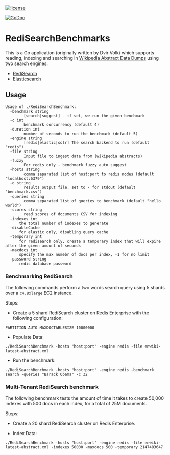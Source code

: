 [![license](https://img.shields.io/github/license/RediSearch/RediSearchBenchmark.svg)](https://github.com/RediSearch/RediSearchBenchmark)
<!--[![CircleCI](https://circleci.com/gh/RediSearch/RediSearchBenchmark/tree/master.svg?style=svg)](https://circleci.com/gh/RediSearch/RediSearchBenchmark/tree/master)
[![GitHub issues](https://img.shields.io/github/release/RediSearch/RediSearchBenchmark.svg)](https://github.com/RediSearch/RediSearchBenchmark/releases/latest)
[![Codecov](https://codecov.io/gh/RediSearch/RediSearchBenchmark/branch/master/graph/badge.svg)](https://codecov.io/gh/RediSearch/RediSearchBenchmark) -->
[![GoDoc](https://godoc.org/github.com/RediSearch/RediSearchBenchmark?status.svg)](https://godoc.org/github.com/RediSearch/RediSearchBenchmark)

# RediSearchBenchmarks
This is a Go application (originally written by Dvir Volk) which supports reading, indexing and searching in [Wikipedia Abstract Data Dumps](https://s3.amazonaws.com/uploads-files/wiki_dump.gz) using two search engines:  

* [RediSearch](https://github.com/RedisLabsModules/RediSearch)
* [Elasticsearch](https://www.elastic.co/)

## Usage 

```
Usage of ./RediSearchBenchmark:
  -benchmark string
    	[search|suggest] - if set, we run the given benchmark
  -c int
    	benchmark concurrency (default 4)
  -duration int
    	number of seconds to run the benchmark (default 5)
  -engine string
        [redis|elastic|solr] The search backend to run (default "redis")
  -file string
    	Input file to ingest data from (wikipedia abstracts)
  -fuzzy
    	For redis only - benchmark fuzzy auto suggest
  -hosts string
    	comma separated list of host:port to redis nodes (default "localhost:6379")
  -o string
    	results output file. set to - for stdout (default "benchmark.csv")
  -queries string
    	comma separated list of queries to benchmark (default "hello world")
  -scores string
    	read scores of documents CSV for indexing
  -indexes int
      the total number of indexes to generate
  -disableCache
      for elastic only, disabling query cache
  -temporary int
      for redisearch only, create a temporary index that will expire after the given amount of seconds
  -maxdocs int
      specify the max numebr of docs per index, -1 for no limit
  -password string
      redis database password
```

### Benchmarking RediSearch
The following commands perform a two words search query using 5 shards over a `c4.8xlarge` EC2 instance.

Steps:

* Create a 5 shard RediSearch cluster on Redis Enterprise with the following configuration:
```
PARTITION AUTO MAXDOCTABLESIZE 10000000
```

* Populate Data:
```
./RediSearchBenchmark -hosts "host:port" -engine redis -file enwiki-latest-abstract.xml
```

* Run the benchmark:
```
./RediSearchBenchmark -hosts "host:port" -engine redis -benchmark search -queries "Barack Obama" -c 32 
```


### Multi-Tenant RediSearch benchmark
The following benchmark tests the amount of time it takes to create 50,000 indexes with 500 docs in each index, for a total of 25M documents. 

Steps:

* Create a 20 shard RediSearch cluster on Redis Enterprise.

* Index Data:
```
./RediSearchBenchmark -hosts "host:port" -engine redis -file enwiki-latest-abstract.xml -indexes 50000 -maxdocs 500 -temporary 2147483647
```



